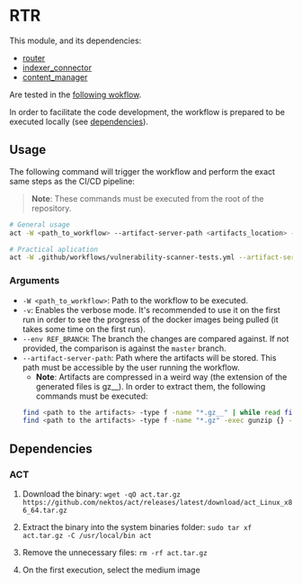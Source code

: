 # RTR
This module, and its dependencies:
- [router](../../../shared_modules/router/)
- [indexer_connector](../../../shared_modules/indexer_connector/)
- [content_manager](../../../shared_modules/content_manager/)

Are tested in the [following wokflow](../../../../.github/workflows/vulnerability-scanner-tests.yml).

In order to facilitate the code development, the workflow is prepared to be executed locally (see [dependencies](#dependencies)).

## Usage

The following command will trigger the workflow and perform the exact same steps as the CI/CD pipeline:

> **Note**: These commands must be executed from the root of the repository.

```bash
# General usage
act -W <path_to_workflow> --artifact-server-path <artifacts_location> --env REF_BRANCH=<base_branch> (optional) -v (optional)

# Practical aplication
act -W .github/workflows/vulnerability-scanner-tests.yml --artifact-server-path /tmp/artifacts
```

### Arguments
- `-W <path_to_workflow>`: Path to the workflow to be executed.
- `-v`: Enables the verbose mode. It's recommended to use it on the first run in order to see the progress of the docker images being pulled (it takes some time on the first run).
- `--env REF_BRANCH`: The branch the changes are compared against. If not provided, the comparison is against the `master` branch.
- `--artifact-server-path`: Path where the artifacts will be stored. This path must be accessible by the user running the workflow.
    -  **Note**: Artifacts are compressed in a weird way (the extension of the generated files is gz__). In order to extract them, the following commands must be executed:
    ```bash
    find <path to the artifacts> -type f -name "*.gz__" | while read file; do mv "$file" "${file%.gz__}.gz"; done
    find <path to the artifacts> -type f -name "*.gz" -exec gunzip {} -f +
    ```

## Dependencies

### ACT
1. Download the binary: 
  `wget -qO act.tar.gz https://github.com/nektos/act/releases/latest/download/act_Linux_x86_64.tar.gz`

2. Extract the binary into the system binaries folder:
  `sudo tar xf act.tar.gz -C /usr/local/bin act`

3. Remove the unnecessary files:
  `rm -rf act.tar.gz`
  
4. On the first execution, select the medium image
